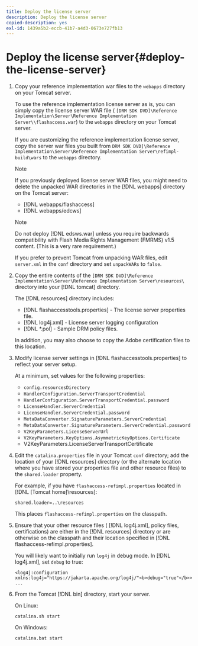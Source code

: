 ```yaml
---
title: Deploy the license server
description: Deploy the license server
copied-description: yes
exl-id: 1439a5b2-eccb-41b7-a4d3-0673e727fb13
---
```

# Deploy the license server{#deploy-the-license-server}

1. Copy your reference implementation war files to the `webapps` directory on your Tomcat server.

   To use the reference implementation license server as is, you can simply copy the license server WAR file ( `[DRM SDK DVD]\Reference Implementation\Server\Reference Implementation Server\\flashaccess.war`) to the `webapps` directory on your Tomcat server.

   If you are customizing the reference implementation license server, copy the server war files you built from `DRM SDK DVD]\Reference Implementation\Server\Reference Implementation Server\refimpl-build\wars` to the `webapps` directory.     

   >[!NOTE]
   >
   >If you previously deployed license server WAR files, you might need to delete the unpacked WAR directories in the [!DNL webapps] directory on the Tomcat server:
   >
   >* [!DNL webapps/flashaccess] 
   >* [!DNL webapps/edcws] 

   >[!NOTE]
   >
   >Do not deploy [!DNL edsws.war] unless you require backwards compatibility with Flash Media Rights Management (FMRMS) v1.5 content. (This is a very rare requirement.) 
   >
   >If you prefer to prevent Tomcat from unpacking WAR files, edit `server.xml` in the `conf` directory and set `unpackWARs` to `false`. 

1. Copy the entire contents of the `[DRM SDK DVD]\Reference Implementation\Server\Reference Implementation Server\resources\` directory into your [!DNL tomcat] directory.

   The [!DNL resources] directory includes:

   * [!DNL flashaccesstools.properties] - The license server properties file. 
   * [!DNL log4j.xml] - License server logging configuration 
   * [!DNL *.pol] - Sample DRM policy files.

   In addition, you may also choose to copy the Adobe certification files to this location. 
    
1. Modify license server settings in [!DNL flashaccesstools.properties] to reflect your server setup.

   At a minimum, set values for the following properties:

   * `config.resourcesDirectory` 
   * `HandlerConfiguration.ServerTransportCredential` 
   * `HandlerConfiguration.ServerTransportCredential.password` 
   * `LicenseHandler.ServerCredential` 
   * `LicenseHandler.ServerCredential.password` 
   * `MetaDataConverter.SignatureParameters.ServerCredential` 
   * `MetaDataConverter.SignatureParameters.ServerCredential.password` 
   * `V2KeyParameters.LicenseServerUrl` 
   * `V2KeyParameters.KeyOptions.AsymmetricKeyOptions.Certificate` 
   * V2KeyParameters.LicenseServerTransportCertificate

1. Edit the `catalina.properties` file in your Tomcat `conf` directory; add the location of your [!DNL resources] directory (or the alternate location where you have stored your properties file and other resource files) to the `shared.loader` property.

   For example, if you have `flashaccess-refimpl.properties` located in [!DNL [Tomcat home]\resources\]: 

   ```
   shared.loader=..\resources
   ```

   This places `flashaccess-refimpl.properties` on the classpath.
1. Ensure that your other resource files ( [!DNL log4j.xml], policy files, certifications) are either in the [!DNL resources] directory or are otherwise on the classpath and their location specified in [!DNL flashaccess-refimpl.properties].

   You will likely want to initially run `log4j` in debug mode. In [!DNL log4j.xml], set `debug` to true: 

   ```
   <log4j:configuration xmlns:log4j="https://jakarta.apache.org/log4j/"<b>debug="true"</b>>
   ...
   ```

1. From the Tomcat [!DNL bin] directory, start your server.

   On Linux: 

   ```
   catalina.sh start
   ```

   On Windows: 

   ```
   catalina.bat start
   ```
